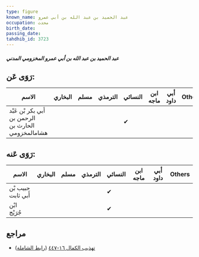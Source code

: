 ```yaml
---
type: figure
known_name: عبد الحميد بن عبد الله بن أبي عمرو
occupation: محدث
birth_date:
passing_date:
tahdhib_id: 3723
---
```

##### عبد الحميد بن عبد الله بن أبي عمرو المخزومي المدني

## رَوَى عَن:
| الاسم                                              | البخاري | مسلم | الترمذي | النسائي | ابن ماجه | أبي داود | Others |
| -------------------------------------------------- | ------- | ---- | ------- | ------- | -------- | -------- | ------ |
| أبي بكر بْن عَبْد الرحمن بن الحارث بن هشامالمخزومي |         |      |         | ✔       |          |          |        |
## رَوَى عَنه:
| الاسم              | البخاري | مسلم | الترمذي | النسائي | ابن ماجه | أبي داود | Others |
| ------------------ | ------- | ---- | ------- | ------- | -------- | -------- | ------ |
| حبيب بْن أَبي ثابت |         |      |         | ✔       |          |          |        |
| ابْن جُرَيْج       |         |      |         | ✔       |          |          |        |
## مراجع
- [تهذيب الكمال ١٦-٤٤٧](obsidian://open?vault=Tahdhib-al-Kamal&file=Figures/٣٧٢٣-عبد%20الحميد%20بن%20عبد%20الله%20بن%20أبي%20عمرو%20المخزومي%20المدني) ([رابط الشاملة](https://shamela.ws/book/3722/8440))